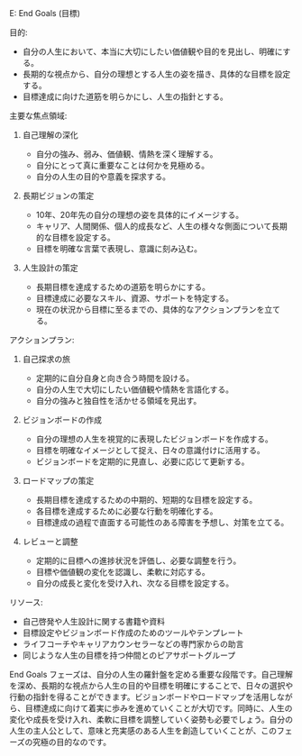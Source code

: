 E: End Goals (目標)

目的:
- 自分の人生において、本当に大切にしたい価値観や目的を見出し、明確にする。
- 長期的な視点から、自分の理想とする人生の姿を描き、具体的な目標を設定する。
- 目標達成に向けた道筋を明らかにし、人生の指針とする。

主要な焦点領域:

1. 自己理解の深化
   - 自分の強み、弱み、価値観、情熱を深く理解する。
   - 自分にとって真に重要なことは何かを見極める。
   - 自分の人生の目的や意義を探求する。

2. 長期ビジョンの策定
   - 10年、20年先の自分の理想の姿を具体的にイメージする。
   - キャリア、人間関係、個人的成長など、人生の様々な側面について長期的な目標を設定する。
   - 目標を明確な言葉で表現し、意識に刻み込む。

3. 人生設計の策定
   - 長期目標を達成するための道筋を明らかにする。
   - 目標達成に必要なスキル、資源、サポートを特定する。
   - 現在の状況から目標に至るまでの、具体的なアクションプランを立てる。

アクションプラン:

1. 自己探求の旅
   - 定期的に自分自身と向き合う時間を設ける。
   - 自分の人生で大切にしたい価値観や情熱を言語化する。
   - 自分の強みと独自性を活かせる領域を見出す。

2. ビジョンボードの作成
   - 自分の理想の人生を視覚的に表現したビジョンボードを作成する。
   - 目標を明確なイメージとして捉え、日々の意識付けに活用する。
   - ビジョンボードを定期的に見直し、必要に応じて更新する。

3. ロードマップの策定
   - 長期目標を達成するための中期的、短期的な目標を設定する。
   - 各目標を達成するために必要な行動を明確化する。
   - 目標達成の過程で直面する可能性のある障害を予想し、対策を立てる。

4. レビューと調整
   - 定期的に目標への進捗状況を評価し、必要な調整を行う。
   - 目標や価値観の変化を認識し、柔軟に対応する。
   - 自分の成長と変化を受け入れ、次なる目標を設定する。

リソース:

- 自己啓発や人生設計に関する書籍や資料
- 目標設定やビジョンボード作成のためのツールやテンプレート
- ライフコーチやキャリアカウンセラーなどの専門家からの助言
- 同じような人生の目標を持つ仲間とのピアサポートグループ

End Goals フェーズは、自分の人生の羅針盤を定める重要な段階です。自己理解を深め、長期的な視点から人生の目的や目標を明確にすることで、日々の選択や行動の指針を得ることができます。ビジョンボードやロードマップを活用しながら、目標達成に向けて着実に歩みを進めていくことが大切です。同時に、人生の変化や成長を受け入れ、柔軟に目標を調整していく姿勢も必要でしょう。自分の人生の主人公として、意味と充実感のある人生を創造していくことが、このフェーズの究極の目的なのです。
